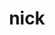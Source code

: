 ---
category: 4-letters
denotation: null
name: nick
reference_link: https://www.etymonline.com/word/nick
root_language: null
root_name: null
title: nick
type: free
word_sums:
- respelling: nick
  sum: 'Nick + '
---